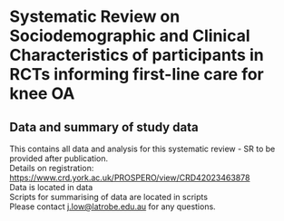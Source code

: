 # Systematic Review on Sociodemographic and Clinical Characteristics of participants in RCTs informing first-line care for knee OA
## Data and summary of study data
This contains all data and analysis for this systematic review - SR to be provided after publication. 
<br>
Details on registration: https://www.crd.york.ac.uk/PROSPERO/view/CRD42023463878
<br>
Data is located in data
<br>
Scripts for summarising of data are located in scripts
<br>
Please contact j.low@latrobe.edu.au for any questions. 

